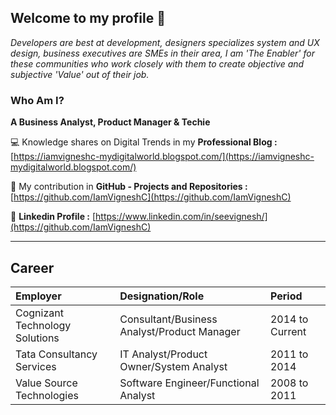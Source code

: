 ## Welcome to my profile 👋

_Developers are best at development, designers specializes system and UX design, business executives are SMEs in their area, I am 'The Enabler' for these communities who work closely with them to create objective and subjective 'Value' out of their job._ 

### Who Am I? 

**A Business Analyst, Product Manager & Techie**

💻 Knowledge shares on Digital Trends in my **Professional Blog :** [https://iamvigneshc-mydigitalworld.blogspot.com/](https://iamvigneshc-mydigitalworld.blogspot.com/)

🚀 My contribution in **GitHub - Projects and Repositories :** [https://github.com/IamVigneshC](https://github.com/IamVigneshC)

👤 **Linkedin Profile :** [https://www.linkedin.com/in/seevignesh/](https://github.com/IamVigneshC)

* * *

## Career

| Employer                        | Designation/Role                            | Period           | 
|:--------------------------------|:--------------------------------------------|:-----------------|
| Cognizant Technology Solutions  | Consultant/Business Analyst/Product Manager | 2014 to Current  |
| Tata Consultancy Services       | IT Analyst/Product Owner/System Analyst     | 2011 to 2014     |
| Value Source Technologies       | Software Engineer/Functional Analyst        | 2008 to 2011     |
